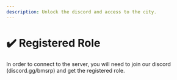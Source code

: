 ```yaml
---
description: Unlock the discord and access to the city.
---
```


# ✔️ Registered Role

In order to connect to the server, you will need to join our discord (discord.gg/bmsrp) and get the registered role.&#x20;



